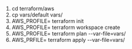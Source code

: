 1. cd terraform/aws
2. cp vars/default vars/<your-profile-name>
3. AWS_PROFILE=<profile-name> terraform init
4. AWS_PROFILE=<profile-name> terraform workspace create <name>
5. AWS_PROFILE=<profile-name> terraform plan --var-file=vars/<your-profile-name>
6. AWS_PRFILE=<profile-name> terraform apply --var-file=vars/<your-profile-name>
